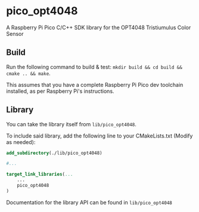 # pico_opt4048
A Raspberry Pi Pico C/C++ SDK library for the OPT4048 Tristiumulus Color Sensor

## Build
Run the following command to build & test: `mkdir build && cd build && cmake .. && make`.

This assumes that you have a complete Raspberry Pi Pico dev toolchain installed, as per Raspberry Pi's instructions.

## Library

You can take the library itself from `lib/pico_opt4048`.

To include said library, add the following line to your CMakeLists.txt (Modify as needed):
```cmake
add_subdirectory(./lib/pico_opt4048)

#...

target_link_libraries(...
    ...
    pico_opt4048
)
```

Documentation for the library API can be found in `lib/pico_opt4048`